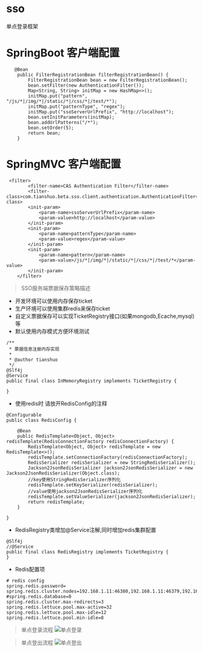 # sso
 单点登录框架

# SpringBoot 客户端配置

```
   @Bean
    public FilterRegistrationBean filterRegistrationBean() {
        FilterRegistrationBean bean = new FilterRegistrationBean();
        bean.setFilter(new AuthenticationFilter());
        Map<String, String> initMap = new HashMap<>();
        initMap.put("pattern", "/js/*|/img/*|/static/*|/css/*|/test/*");
        initMap.put("patternType", "regex");
        initMap.put("ssoServerUrlPrefix", "http://localhost");
        bean.setInitParameters(initMap);
        bean.addUrlPatterns("/*");
        bean.setOrder(5);
        return bean;
    }
```

# SpringMVC 客户端配置

```
 <filter>
        <filter-name>CAS Authentication Filter</filter-name>
        <filter-class>com.tianshuo.beta.sso.client.authentication.AuthenticationFilter</filter-class>
        <init-param>
            <param-name>ssoServerUrlPrefix</param-name>
            <param-value>http://localhost</param-value>
        </init-param>
        <init-param>
            <param-name>patternType</param-name>
            <param-value>regex</param-value>
        </init-param>
        <init-param>
            <param-name>pattern</param-name>
            <param-value>/js/*|/img/*|/static/*|/css/*|/test/*</param-value>
        </init-param>
    </filter>
```

> SSO服务端票据保存策略描述
- 开发环境可以使用内存保存ticket
- 生产环境可以使用集群redis来保存ticket
- 自定义票据保存可以实现TicketRegistry接口(如果mongodb,Ecache,mysql)等
- 默认使用内存模式方便环境测试

```
/**
 * 票据信息注册内存实现
 *
 * @author tianshuo
 */
@Slf4j
@Service
public final class InMemoryRegistry implements TicketRegistry {

}
```
- 使用redis时 请放开RedisConfig的注释
```$xslt
@Configurable
public class RedisConfig {

    @Bean
    public RedisTemplate<Object, Object> redisTemplate(RedisConnectionFactory redisConnectionFactory) {
        RedisTemplate<Object, Object> redisTemplate = new RedisTemplate<>();
        redisTemplate.setConnectionFactory(redisConnectionFactory);
        RedisSerializer redisSerializer = new StringRedisSerializer();
        Jackson2JsonRedisSerializer jackson2JsonRedisSerializer = new Jackson2JsonRedisSerializer(Object.class);
        //key使用StringRedisSerializer序列化
        redisTemplate.setKeySerializer(redisSerializer);
        //value使用jackson2JsonRedisSerializer序列化
        redisTemplate.setValueSerializer(jackson2JsonRedisSerializer);
        return redisTemplate;
    }

}
```
- RedisRegistry类增加@Service注解,同时增加redis集群配置
```$xslt
@Slf4j
//@Service
public final class RedisRegistry implements TicketRegistry {
}
```
- Redis配置项
```$xslt
# redis config
spring.redis.password=
spring.redis.cluster.nodes=192.168.1.11:46380,192.168.1.11:46379,192.168.1.10:46380,192.168.1.10:46379
#spring.redis.database=0
spring.redis.cluster.max-redirects=3
spring.redis.lettuce.pool.max-active=32
spring.redis.lettuce.pool.max-idle=12
spring.redis.lettuce.pool.min-idle=8
```
> 单点登录流程
![单点登录](http://i2.tiimg.com/707625/3ac5cf833640d58f.jpg "单点登录")
   
> 单点登出流程
![单点登出](http://i2.tiimg.com/707625/a693176896ca567e.jpg "单点登出")

